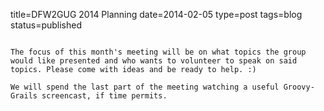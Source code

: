 title=DFW2GUG 2014 Planning
date=2014-02-05
type=post
tags=blog
status=published
~~~~~~

The focus of this month's meeting will be on what topics the group would like presented and who wants to volunteer to speak on said topics. Please come with ideas and be ready to help. :)

We will spend the last part of the meeting watching a useful Groovy-Grails screencast, if time permits.
